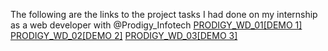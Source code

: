 The following are the links to the project tasks I had done on my internship as a web developer with @Prodigy_Infotech
[PRODIGY_WD_01[DEMO 1]](https://github.com/asna-27/Prodigy_Internship/tree/main/PRODIGY_WD_01)
[PRODIGY_WD_02[DEMO 2]](https://github.com/asna-27/Prodigy_Internship/tree/main/PRODIGY_WD_02)
[PRODIGY_WD_03[DEMO 3]](https://github.com/asna-27/Prodigy_Internship/tree/main/PRODIGY_WD_03)
